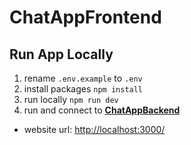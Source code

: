 # ChatAppFrontend

## Run App Locally

1. rename `.env.example` to `.env`
2. install packages `npm install`
3. run locally `npm run dev`
4. run and connect to [**ChatAppBackend**](https://github.com/DeepAung/ChatAppBackend)

- website url: [http://localhost:3000/](http://localhost:3000/)
